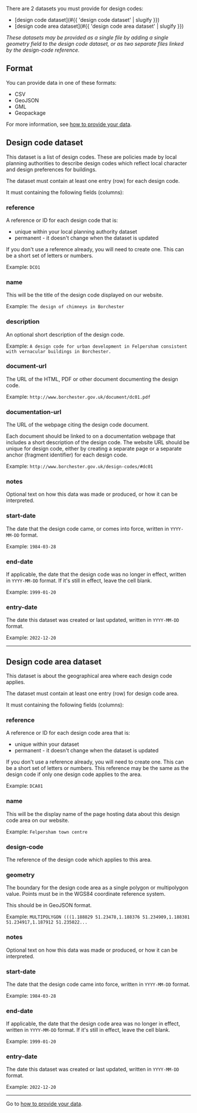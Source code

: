 There are 2 datasets you must provide for design codes:

- [design code dataset](#{{ 'design code dataset' | slugify }})
- [design code area dataset](#{{ 'design code area dataset' | slugify }})

_These datasets may be provided as a single file by adding a single geometry field to the design code dataset, or as two separate files linked by the design-code reference._

Format
------

You can provide data in one of these formats:

-   CSV
-   GeoJSON
-   GML
-   Geopackage

For more information, see [how to provide your data](../how-to-provide-data).

Design code dataset
-------------------

This dataset is a list of design codes. These are policies made by local planning authorities to describe design codes which reflect local character and design preferences for buildings.

The dataset must contain at least one entry (row) for each design code.

It must containing the following fields (columns):

### reference

A reference or ID for each design code that is:

-   unique within your local planning authority dataset
-   permanent - it doesn't change when the dataset is updated

If you don't use a reference already, you will need to create one. This can be a short set of letters or numbers.

Example: `DCO1`

### name

This will be the title of the design code displayed on our website.

Example: `The design of chimneys in Borchester`

### description

An optional short description of the design code.

Example: `A design code for urban development in Felpersham consistent with vernacular buildings in Borchester.`

### document-url

The URL of the HTML, PDF or other document documenting the design code.

Example: `http://www.borchester.gov.uk/document/dc01.pdf`

### documentation-url

The URL of the webpage citing the design code document.

Each document should be linked to on a documentation webpage that includes a short description of the design code.
The website URL should be unique for design code, either by creating a separate page or a separate anchor (fragment identifier) for each design code.

Example: `http://www.borchester.gov.uk/design-codes/#dc01`

### notes

Optional text on how this data was made or produced, or how it can be interpreted.

### start-date

The date that the design code came, or comes into force, written in `YYYY-MM-DD` format.

Example: `1984-03-28`

### end-date

If applicable, the date that the design code was no longer in effect, written in `YYYY-MM-DD` format. If it's still in effect, leave the cell blank.

Example: `1999-01-20`

### entry-date

The date this dataset was created or last updated, written in `YYYY-MM-DD` format.

Example: `2022-12-20`

---

Design code area dataset
------------------------

This dataset is about the geographical area where each design code applies.

The dataset must contain at least one entry (row) for design code area.

It must containing the following fields (columns):

### reference

A reference or ID for each design code area that is:

-   unique within your dataset
-   permanent - it doesn't change when the dataset is updated

If you don't use a reference already, you will need to create one. This can be a short set of letters or numbers.
This reference may be the same as the design code if only one design code applies to the area.

Example: `DCA01`

### name

This will be the display name of the page hosting data about this design code area on our website.

Example: `Felpersham town centre`

### design-code

The reference of the design code which applies to this area.

### geometry

The boundary for the design code area as a single polygon or multipolygon value. Points must be in the WGS84 coordinate reference system.

This should be in GeoJSON format.

Example:
`MULTIPOLYGON (((1.188829 51.23478,1.188376 51.234909,1.188381 51.234917,1.187912 51.235022...`

### notes

Optional text on how this data was made or produced, or how it can be interpreted.

### start-date

The date that the design code came into force, written in `YYYY-MM-DD` format.

Example: `1984-03-28`

### end-date

If applicable, the date that the design code area was no longer in effect, written in `YYYY-MM-DD` format. If it's still in effect, leave the cell blank.

Example: `1999-01-20`

### entry-date

The date this dataset was created or last updated, written in `YYYY-MM-DD` format.

Example: `2022-12-20`

---

Go to [how to provide your data](../how-to-provide-data).
